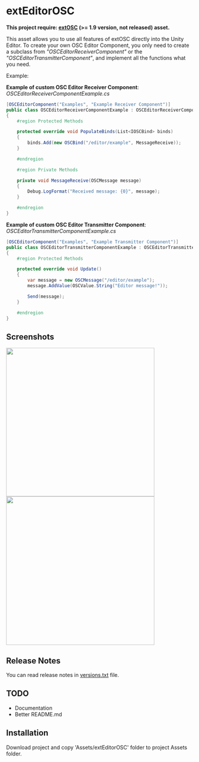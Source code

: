 # extEditorOSC
**This project require: [extOSC](http://u3d.as/ADA) (>= 1.9 version, not released) asset.**

This asset allows you to use all features of extOSC directly into the Unity Editor.
To create your own OSC Editor Component, you only need to create a subclass from *"OSCEditorReceiverComponent"* or the *"OSCEditorTransmitterComponent"*, and implement all the functions what you need.

Example:

**Example of custom OSC Editor Receiver Component**: *OSCEditorReceiverComponentExample.cs*
```C#
[OSCEditorComponent("Examples", "Example Receiver Component")]
public class OSCEditorReceiverComponentExample : OSCEditorReceiverComponent
{
	#region Protected Methods

	protected override void PopulateBinds(List<IOSCBind> binds)
	{
		binds.Add(new OSCBind("/editor/example", MessageReceive));
	}

	#endregion

	#region Private Methods

	private void MessageReceive(OSCMessage message)
	{
		Debug.LogFormat("Received message: {0}", message);
	}

	#endregion
}
```

**Example of custom OSC Editor Transmitter Component**: *OSCEditorTransmitterComponentExample.cs*
```C#
[OSCEditorComponent("Examples", "Example Transmitter Component")]
public class OSCEditorTransmitterComponentExample : OSCEditorTransmitterComponent
{
	#region Protected Methods

	protected override void Update()
	{
		var message = new OSCMessage("/editor/example");
		message.AddValue(OSCValue.String("Editor message!"));

		Send(message);
	}

	#endregion
}
```

## Screenshots
<img src="https://i.imgur.com/6IJlD95.png" width="400"> <img src="https://i.imgur.com/dFH3Vp7.png" width="400">

## Release Notes
You can read release notes in [versions.txt](Assets/extEditorOSC/versions.txt) file.

## TODO
- Documentation
- Better README.md

## Installation
Download project and copy 'Assets/extEditorOSC' folder to project Assets folder.
